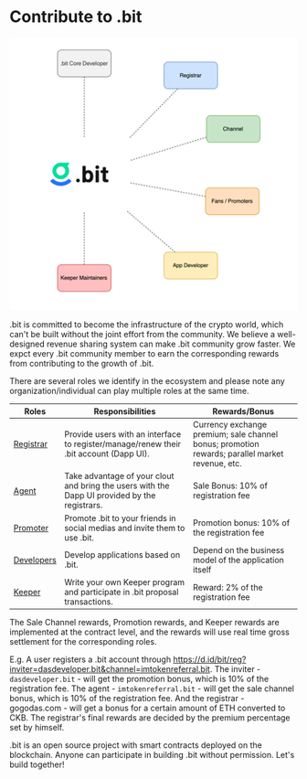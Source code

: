 #  Contribute to .bit

<img src="./contribute-to-dotbit.png" alt="Buidl Together" style="zoom:50%;" />

.bit is committed to become the infrastructure of the crypto world, which can't be built without the joint effort from the community. We believe a well-designed revenue sharing system can make .bit community grow faster. We expct every .bit community member to earn the corresponding rewards from contributing to the growth of .bit.

There are several roles we identify   in the ecosystem and please note any organization/individual can play multiple roles at the same time. 

| Roles                                            | Responsibilities                                             | Rewards/Bonus                                                |
| ------------------------------------------------ | ------------------------------------------------------------ | ------------------------------------------------------------ |
| [Registrar](registrar.md)                        | Provide users with an interface to register/manage/renew their .bit account (Dapp UI). | Currency exchange premium; sale channel bonus; promotion rewards; parallel market revenue, etc. |
| [Agent](Agent.md)                            | Take advantage of your clout and bring the users with the Dapp UI provided by the registrars. | Sale Bonus: 10% of registration fee                       |
| [Promoter](referral.md)                           | Promote .bit to your friends in social medias and invite them to use .bit. | Promotion bonus: 10% of the registration fee                 |
| [Developers](../developers/build-application.md) | Develop applications based on .bit.                           | Depend on the business model of the application itself      |
| [Keeper](keeper.md)                              | Write your own Keeper program and participate in .bit proposal transactions. | Reward: 2% of the registration fee                           |

The Sale Channel rewards, Promotion rewards, and Keeper rewards are implemented at the contract level, and the rewards will use real time gross settlement for the corresponding roles.

E.g. A user registers a .bit account through https://d.id/bit/reg?inviter=dasdeveloper.bit&channel=imtokenreferral.bit. The inviter -`dasdeveloper.bit` - will get the promotion bonus, which is 10% of the registration fee. The agent - `imtokenreferral.bit` - will get the sale channel bonus, which is 10% of the registration fee. And the registrar - gogodas.com - will get a bonus for a certain amount of ETH converted to CKB. The registrar's final rewards are decided by the premium percentage set by himself.

.bit is an open source project with smart contracts deployed on the blockchain. Anyone can participate in building .bit without permission. Let's build together!
